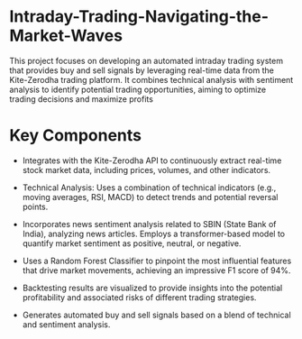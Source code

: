 # Intraday-Trading-Navigating-the-Market-Waves

This project focuses on developing an automated intraday trading system that provides buy and sell signals by leveraging real-time data from the Kite-Zerodha trading platform. It combines technical analysis with sentiment analysis to identify potential trading opportunities, aiming to optimize trading decisions and maximize profits

# Key Components
* Integrates with the Kite-Zerodha API to continuously extract real-time stock market data, including prices, volumes, and other indicators.

* Technical Analysis: Uses a combination of technical indicators (e.g., moving averages, RSI, MACD) to detect trends and potential reversal points.

* Incorporates news sentiment analysis related to SBIN (State Bank of India), analyzing news articles. Employs a transformer-based model to quantify market sentiment as positive, neutral, or negative.

* Uses a Random Forest Classifier to pinpoint the most influential features that drive market movements, achieving an impressive F1 score of 94%.

* Backtesting results are visualized to provide insights into the potential profitability and associated risks of different trading strategies.

* Generates automated buy and sell signals based on a blend of technical and sentiment analysis.
